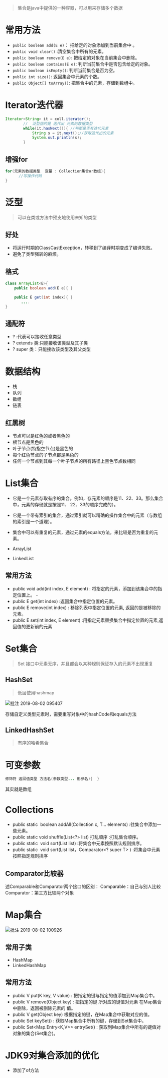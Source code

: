 > 集合是java中提供的一种容器，可以用来存储多个数据

# 常用方法

- `public boolean add(E e)`： 把给定的对象添加到当前集合中 。
- `public void clear()` :清空集合中所有的元素。
- `public boolean remove(E e)`: 把给定的对象在当前集合中删除。
- `public boolean contains(E e)`: 判断当前集合中是否包含给定的对象。
- `public boolean isEmpty()`: 判断当前集合是否为空。
- `public int size()`: 返回集合中元素的个数。
- `public Object[] toArray()`: 把集合中的元素，存储到数组中。

# Iterator迭代器

```java
Iterator<String> it = coll.iterator();
        //  泛型指的是 迭代出 元素的数据类型
        while(it.hasNext()){ //判断是否有迭代元素
            String s = it.next();//获取迭代出的元素
            System.out.println(s);
        }
```

## 增强for

```java
for(元素的数据类型  变量 : Collection集合or数组){ 
      //写操作代码
}
```

# 泛型

> 可以在类或方法中预支地使用未知的类型

## 好处

- 将运行时期的ClassCastException，转移到了编译时期变成了编译失败。
- 避免了类型强转的麻烦。

## 格式

```java
class ArrayList<E>{ 
    public boolean add(E e){ }

    public E get(int index){ }
       ....
}
```

## 通配符

- ? :代表可以接收任意类型
- ? extends 类:只能接收该类型及其子类
- ? super 类：只能接收该类型及其父类型

# 数据结构

- 栈
- 队列
- 数组
- 链表

## 红黑树

- 节点可以是红色的或者黑色的
- 根节点是黑色的
- 叶子节点(特指空节点)是黑色的
- 每个红色节点的子节点都是黑色的
- 任何一个节点到其每一个叶子节点的所有路径上黑色节点数相同

# List集合

- 它是一个元素存取有序的集合。例如，存元素的顺序是11、22、33。那么集合中，元素的存储就是按照11、 22、33的顺序完成的）。
- 它是一个带有索引的集合，通过索引就可以精确的操作集合中的元素（与数组的索引是一个道理）。
- 集合中可以有重复的元素，通过元素的equals方法，来比较是否为重复的元素。

- ArrayList

- LinkedList

## 常用方法

- public void add(int index, E element) : 将指定的元素，添加到该集合中的指定位置上。 -
- public E get(int index) :返回集合中指定位置的元素。
- public E remove(int index) : 移除列表中指定位置的元素, 返回的是被移除的元素。
- public E set(int index, E element) :用指定元素替换集合中指定位置的元素,返回值的更新前的元素

# Set集合

> Set 接口中元素无序，并且都会以某种规则保证存入的元素不出现重复

## HashSet

> 低层使用hashmap

![批注 2019-08-02 095407](/assets/批注%202019-08-02%20095407.png)

存储自定义类型元素时，需要重写对象中的hashCode和equals方法

## LinkedHashSet 

> 有序的哈希集合

# 可变参数

```java
修饰符 返回值类型 方法名(参数类型... 形参名){  }

```

其实就是数组

# Collections

- public static <T> boolean addAll(Collection<T> c, T... elements) :往集合中添加一些元素。 
- public static void shuffle(List<?> list) 打乱顺序 :打乱集合顺序。 
- public static <T> void sort(List<T> list) :将集合中元素按照默认规则排序。 
- public static <T> void sort(List<T> list，Comparator<? super T> ) :将集合中元素按照指定规则排序

## Comparator比较器

述Comparable和Comparator两个接口的区别：
Comparable：自己与别人比较
Comparator：第三方比较两个对象

# Map集合

![批注 2019-08-02 100926](/assets/批注%202019-08-02%20100926.png)

## 常用子类

- HashMap
- LinkedHashMap

## 常用方法

- public V put(K key, V value) :  把指定的键与指定的值添加到Map集合中。 
- public V remove(Object key) : 把指定的键 所对应的键值对元素 在Map集合中删除，返回被删除元素的 值。 
- public V get(Object key) 根据指定的键，在Map集合中获取对应的值。 
- public Set<K> keySet() : 获取Map集合中所有的键，存储到Set集合中。 
- public Set<Map.Entry<K,V>> entrySet() : 获取到Map集合中所有的键值对对象的集合(Set集合)。

# JDK9对集合添加的优化 

- 添加了of方法




